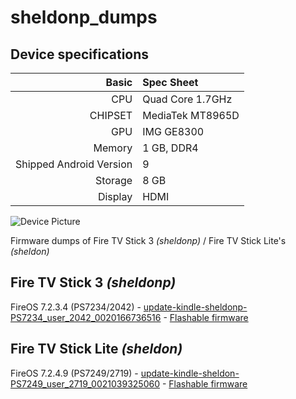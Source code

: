 # sheldonp_dumps

## Device specifications

Basic   | Spec Sheet
-------:|:-------------------------
CPU     | Quad Core 1.7GHz
CHIPSET | MediaTek MT8965D
GPU     | IMG GE8300
Memory  | 1 GB, DDR4
Shipped Android Version | 9
Storage | 8 GB
Display | HDMI


![Device Picture](https://cdn.mos.cms.futurecdn.net/m9UB6EUV58X9RchS6U9oYU-970-80.jpg.webp)


Firmware dumps of Fire TV Stick 3 *(sheldonp)*  / Fire TV Stick Lite's *(sheldon)*



**Fire TV Stick 3 *(sheldonp)***
-
FireOS 7.2.3.4 (PS7234/2042) - [update-kindle-sheldonp-PS7234_user_2042_0020166736516](https://github.com/DarkDroidDev/sheldonp_dumps/tree/update-kindle-sheldonp-PS7234_user_2042_0020166736516 "update-kindle-sheldonp-PS7234_user_2042_0020166736516")  - [Flashable firmware](https://d1s31zyz7dcc2d.cloudfront.net/1372aba8fb4703fb5b95447dcbfca717/update-kindle-sheldonp-PS7234_user_2042_0020166736516.bin "Flashable firmware")

**Fire TV Stick Lite *(sheldon)***
-
FireOS  7.2.4.9 (PS7249/2719) - [update-kindle-sheldon-PS7249_user_2719_0021039325060](https://github.com/DarkDroidDev/sheldonp_dumps/tree/update-kindle-sheldon-PS7249_user_2719_0021039325060 "update-kindle-sheldon-PS7249_user_2719_0021039325060") - [Flashable firmware](https://d1s31zyz7dcc2d.cloudfront.net/34105a08e225b3877b29455ed677e031/update-kindle-sheldon-PS7249_user_2719_0021039325060.bin "Flashable firmware")

